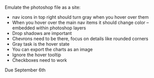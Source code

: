 Emulate the photoshop file as a site:

- nav icons in top right should turn gray when you hover over them
- When you hover over the main nav items it should change color – embedded within photoshop layers
- Drop shadows are important
- Chevrons need to be there, focus on details like rounded corners
- Gray task is the hover state
- You can export the charts as an image
- Ignore the hover tooltip
- Checkboxes need to work

Due September 6th